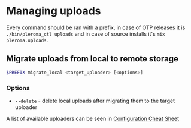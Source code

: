 # Managing uploads

Every command should be ran with a prefix, in case of OTP releases it is `./bin/pleroma_ctl uploads` and in case of source installs it's `mix pleroma.uploads`.

## Migrate uploads from local to remote storage
```sh
$PREFIX migrate_local <target_uploader> [<options>]
```
### Options
- `--delete` - delete local uploads after migrating them to the target uploader

A list of available uploaders can be seen in [Configuration Cheat Sheet](../../configuration/cheatsheet.md#pleromaupload)
